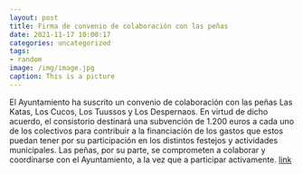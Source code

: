 ```yaml
---
layout: post
title: Firma de convenio de colaboración con las peñas
date: 2021-11-17 10:00:17
categories: uncategorized
tags:
- random
image: /img/image.jpg
caption: This is a picture
---
```

El Ayuntamiento ha suscrito un convenio de colaboración con las peñas Las Katas, Los Cucos, Los Tuussos y Los Despernaos. En virtud de dicho acuerdo, el consistorio destinará una subvención de 1.200 euros a cada uno de los colectivos para contribuir a la financiación de los gastos que estos puedan tener por su participación en los distintos festejos y actividades municipales. Las peñas, por su parte, se comprometen a colaborar y coordinarse con el Ayuntamiento, a la vez que a participar activamente.   [link](https://www.ayto-villacanada.es/noticias/firma-de-convenio-de-colaboracion-con-las-penas/)
